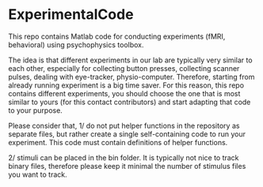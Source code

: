 # ExperimentalCode

This repo contains Matlab code for conducting experiments (fMRI, behavioral) using psychophysics toolbox.

The idea is that different experiments in our lab are typically very similar to each other, especially for collecting button presses, collecting scanner pulses, dealing with eye-tracker, physio-computer. Therefore, starting from already running experiment is a big time saver. For this reason, this repo contains different experiments, you should choose the one that is most similar to yours (for this contact contributors) and start adapting that code to your purpose.

Please consider that,
1/ do not put helper functions in the repository as separate files, but rather create a single self-containing code to run your experiment. This code must contain definitions of helper functions.

2/ stimuli can be placed in the bin folder. It is typically not nice to track binary files, therefore please keep it minimal the number of stimulus files you want to track.



